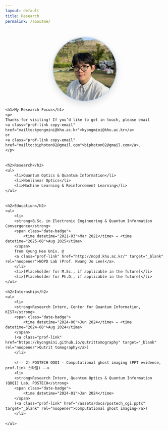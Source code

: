 ```yaml
---
layout: default
title: Research
permalink: /aboutme/
---
```


<div class="container">
    <!-- [NEW] Profile photo block -->
    <div class="profile-photo">
        <img src="/assets/images/kkm.jpg" alt="Kyungmin Kwon profile photo">
    </div>

    <h1>My Research Focus</h1>
    <p>
    Thanks for visiting! If you’d like to get in touch, please email
    <a class="prof-link copy-email" href="mailto:kyongmini@khu.ac.kr">kyongmini@khu.ac.kr</a>
    or
    <a class="prof-link copy-email" href="mailto:biphoton02@gmail.com">biphoton02@gmail.com</a>.
    </p>


    <h2>Research</h2>
    <ul>
        <li>Quantum Optics & Quantum Information</li>
        <li>Nonlinear Optics</li>
        <li>Machine Learning & Reinforcement Learning</li>
    </ul>


    <h2>Education</h2>
    <ul>
        <li>
        <strong>B.Sc. in Electronic Engineering & Quantum Information Convergence</strong>
        <span class="date-badge">
            <time datetime="2021-03">Mar 2021</time> – <time datetime="2025-08">Aug 2025</time>
        </span>
        from Kyung Hee Univ. @
        <a class="prof-link" href="http://nopd.khu.ac.kr/" target="_blank" rel="noopener">NOPD Lab (Prof. Kwang Jo Lee)</a>.
        </li>
        <li>[Placeholder for M.Sc., if applicable in the future]</li>
        <li>[Placeholder for Ph.D., if applicable in the future]</li>
    </ul>

    <h2>Internship</h2>
    <ul>
        <li>
        <strong>Research Intern, Center for Quantum Information, KIST</strong>
        <span class="date-badge">
            <time datetime="2024-06">Jun 2024</time> – <time datetime="2024-08">Aug 2024</time>
        </span>
        (<a class="prof-link" href="https://kyongmini.github.io/qutrittomography" target="_blank" rel="noopener">Qutrit tomography</a>)
        </li>

        <!-- 2) POSTECH QOQI · Computational ghost imaging (PPT evidence, prof-link 스타일) -->
        <li>
        <strong>Research Intern, Quantum Optics & Quantum Information (QOQI) Lab, POSTECH</strong>
        <span class="date-badge">
            <time datetime="2024-01">Jan 2024</time>
        </span>
        (<a class="prof-link" href="/assets/docs/postech_cgi.pptx" target="_blank" rel="noopener">Computational ghost imaging</a>)
        </li>

    </ul>
</div>


<style>
        /* 복사 피드백 스타일 (살짝 배경 하이라이트) */
    .copy-email.copied {
    background: rgba(13,110,253,0.08);
    border-bottom-color: rgba(13,110,253,0.6);
    }
    body.dark-mode .copy-email.copied {
    background: rgba(100,255,218,0.12);
    border-bottom-color: rgba(100,255,218,0.75);
    }

    /* 화면에 보이지 않는 접근성용 영역 */
    .visually-hidden {
    position:absolute !important;
    width:1px; height:1px;
    margin:-1px; border:0; padding:0;
    white-space:nowrap; clip-path:inset(50%); clip:rect(0 0 0 0); overflow:hidden;
    }

    .evidence-link{
  display:inline-block;
  margin-left:.5rem;
  padding:.12rem .55rem;
  font-size:.85em;
  border-radius:.4rem;
  border:1px solid #cfe2ff;
  background:#eef6ff;
  text-decoration:none;
  transition:all .16s ease;
}
.evidence-link:hover,
.evidence-link:focus{
  border-color:#9ec5fe;
  background:#e2eeff;
  outline:none;
}
body.dark-mode .evidence-link{
  border-color:#334155;
  background:#0f172a;
}
body.dark-mode .evidence-link:hover,
body.dark-mode .evidence-link:focus{
  border-color:#475569;
  background:#132036;
}

        .date-badge{
    display:inline-block;
    margin-left:.4rem;
    padding:.12rem .45rem;
    font-size:.85em;
    border-radius:.4rem;
    background:#eef6ff;
    border:1px solid #cfe2ff;
    }
    body.dark-mode .date-badge{
    background:#0f172a;
    border-color:#334155;
    }

    /* -------------------------------
       Profile photo (top of page)
    --------------------------------*/
    .profile-photo {
        display: flex;
        justify-content: center;
        margin: 1.5rem 0 1rem;
    }
    .profile-photo img {
        /* 최소 200px, 보통 화면의 22vw, 최대 320px */
        width: clamp(200px, 18vw, 250px);
        height: clamp(200px, 18vw, 250px);
        object-fit: cover;
        border-radius: 50%;
        box-shadow: 0 8px 20px rgba(0,0,0,0.12);
        border: 3px solid rgba(100, 155, 218, 0.35);
    }

    body.dark-mode .profile-photo img {
        box-shadow: 0 10px 24px rgba(0,0,0,0.45);
        border-color: rgba(100, 255, 218, 0.55);
    }

    /* -----------------------------------
       Emphasized professor site link
    ------------------------------------*/
    .prof-link {
        /* 기본(라이트 모드) 색 */
        color: #0d6efd;               /* 선명한 파랑 */
        font-weight: 600;
        text-decoration: none;
        border-bottom: 2px solid rgba(13,110,253,0.25);
        transition: color 0.18s ease, border-color 0.18s ease, background 0.18s ease;
        padding: 0 .15rem;
        border-radius: .25rem;
    }
    .prof-link:hover,
    .prof-link:focus {
        color: #0b5ed7;
        border-bottom-color: rgba(13,110,253,0.5);
        background: rgba(13,110,253,0.06);
        outline: none;
    }
    body.dark-mode .prof-link {
        color: #64ffda;               /* 다크 모드에 잘 보이는 민트 */
        border-bottom-color: rgba(100,255,218,0.35);
    }
    body.dark-mode .prof-link:hover,
    body.dark-mode .prof-link:focus {
        color: #8affea;
        border-bottom-color: rgba(100,255,218,0.7);
        background: rgba(100,255,218,0.1);
    }

    /* -----------------------------------
       Selection (드래그로 텍스트 선택 시)
       - 전체 페이지 기본 선택색
       - 교수님 링크는 별도 선택색
    ------------------------------------*/
    ::selection {
        background: #ffec99;   /* 은은한 노랑 하이라이트 */
        color: #0a192f;        /* 진한 남색 글자 */
    }
    body.dark-mode ::selection {
        background: #2a9d8f;   /* 다크 모드에서 녹청색 하이라이트 */
        color: #0a0a0a;        /* 거의 검정 */
    }
    /* 링크가 선택될 때는 더 또렷한 대비 */
    .prof-link::selection {
        background: #ffd166;   /* 더 진한 노랑 */
        color: #212529;        /* 가독성 좋은 회색-검정 */
    }
    body.dark-mode .prof-link::selection {
        background: #3ed6c5;   /* 민트톤 하이라이트 */
        color: #0b0f14;
    }

    /* -----------------------------------
       Keep your existing project-grid styles
    ------------------------------------*/
    .project-grid {
        display: grid;
        grid-template-columns: repeat(auto-fit, minmax(300px, 1fr));
        gap: 2rem;
        margin-top: 2rem;
    }
    .project-item {
        border: 1px solid #ddd;
        padding: 1.5rem;
        border-radius: 8px;
        box-shadow: 0 2px 5px rgba(0,0,0,0.05);
        background-color: #fff;
    }
    body.dark-mode .project-item {
        background-color: #1a1a1a;
        border-color: #333;
        box-shadow: 0 2px 5px rgba(0,0,0,0.2);
    }
    .project-item h3 {
        color: #0a192f;
        margin-bottom: 0.8rem;
    }
    body.dark-mode .project-item h3 {
        color: #64ffda;
    }
    .project-item p {
        margin-bottom: 1.5rem;
    }
</style>
<script>
  (function(){
    function flash(link){
      const old = link.textContent;
      const status = document.getElementById('copy-status');
      link.classList.add('copied');
      link.textContent = 'Copied!';
      if(status) status.textContent = 'Email address copied to clipboard.';
      setTimeout(()=>{ link.classList.remove('copied'); link.textContent = old; }, 900);
    }

    async function copyText(text, link){
      try{
        await navigator.clipboard.writeText(text.trim());
        flash(link);
      }catch(e){
        // Fallback for older browsers
        const ta = document.createElement('textarea');
        ta.value = text; document.body.appendChild(ta);
        ta.select(); document.execCommand('copy'); document.body.removeChild(ta);
        flash(link);
      }
    }

    document.addEventListener('click', (e)=>{
      const link = e.target.closest('a.copy-email');
      if(!link) return;
      // 메일 앱 열리는 기본 동작 막고 복사만 수행
      e.preventDefault();
      copyText(link.textContent, link);
    });
  })();
</script>
